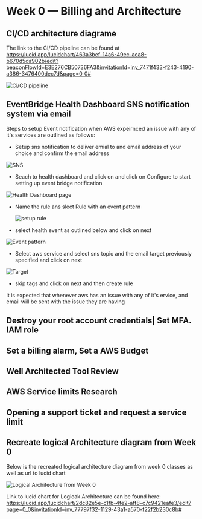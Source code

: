 # Week 0 — Billing and Architecture


## CI/CD architecture diagrame 
The link to the CI/CD pipeline can be found at https://lucid.app/lucidchart/463a3bef-14a6-49ec-aca8-b670d5da902b/edit?beaconFlowId=E3E276CB50736FA3&invitationId=inv_7471f433-f243-4190-a386-3476400dec7d&page=0_0#

![Ci/CD pipeline](https://user-images.githubusercontent.com/1112540/219514021-f841b1da-5012-4e7b-9508-4a2274e39785.png)



## EventBridge Health Dashboard SNS notification system via email
Steps to setup Event notification when AWS expeirnced an issue with any of it's services are outlined as follows:

- Setup sns notification to deliver emial to and email address of your choice and confirm the email address

![SNS](https://user-images.githubusercontent.com/1112540/219746659-8e8021eb-85f7-4134-94a0-e76e3f76e190.png)

- Seach to health dashboard and click on and click on Configure to start setting up event bridge notification

![Health Dashboard page](https://user-images.githubusercontent.com/1112540/219747409-95e5b2d7-5000-4965-8b7d-df6595a4a48b.png)

- Name the rule ans slect Rule with an event pattern

  ![setup rule](https://user-images.githubusercontent.com/1112540/219747994-bf889fc1-373f-44fb-a25e-6de9d2c315f7.png)

- select health event as outlined below and click on next

![Event pattern](https://user-images.githubusercontent.com/1112540/219748534-cdaec27d-e683-4bd2-a34a-103988dcc9fa.png)


- Select aws service and select sns topic and the email target previously specified and click on next

![Target](https://user-images.githubusercontent.com/1112540/219749439-145efdee-4c3f-4aa8-aa64-49ceaeace84e.png)

- skip tags and click on next  and then create rule

It is expected that whenever aws has an issue with any of it's ervice, and email will be sent with the issue they are having

## Destroy your root account credentials| Set MFA. IAM role




## Set a billing alarm, Set a AWS Budget




## Well Architected Tool Review



## AWS Service limits Research


## Opening a support ticket and request a service limit

## Recreate logical Architecture diagram from Week 0

Below is the recreated logical architecture diagram from week 0 classes as well as url to lucid chart

![Logical Architecture from Week 0](https://user-images.githubusercontent.com/1112540/219733326-20ad6aaa-6d15-4df7-9f81-a14aaa835d7e.png)

Link to lucid chart for Logicak Architecture can be found here: https://lucid.app/lucidchart/2dc82e5e-c1fb-4fe2-aff8-c7c9421eafe3/edit?page=0_0&invitationId=inv_77797f32-1129-43a1-a570-f22f2b230c8b#

